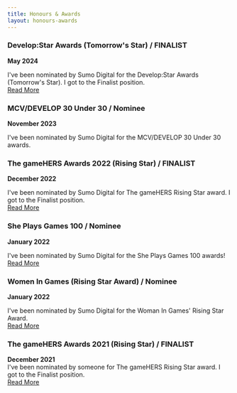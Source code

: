 ```yaml
---
title: Honours & Awards
layout: honours-awards
---
```


### Develop:Star Awards (Tomorrow's Star) / FINALIST  
**May 2024** 

I've been nominated by Sumo Digital for the Develop:Star Awards (Tomorrow's Star). I got to the Finalist position.  
[Read More](https://x.com/developconf/status/1791404294190604554)

### MCV/DEVELOP 30 Under 30 / Nominee
**November 2023**  

I've been nominated by Sumo Digital for the MCV/DEVELOP 30 Under 30 awards.

### The gameHERS Awards 2022 (Rising Star) / FINALIST
**December 2022**  

I've been nominated by Sumo Digital for The gameHERS Rising Star award. I got to the Finalist position.  
[Read More](https://thegamehers.com/best-intern-2022)

### She Plays Games 100 / Nominee
**January 2022**  

I've been nominated by Sumo Digital for the She Plays Games 100 awards!  
[Read More](https://www.sheplaysgames.co/spg-100)

### Women In Games (Rising Star Award) / Nominee
**January 2022**  

I've been nominated by Sumo Digital for the Woman In Games' Rising Star Award.  
[Read More](https://www.womeningamesawards.com/)

### The gameHERS Awards 2021 (Rising Star) / FINALIST
**December 2021**  
I've been nominated by someone for The gameHERS Rising Star award. I got to the Finalist position.  
[Read More](https://thegamehers.com/)

